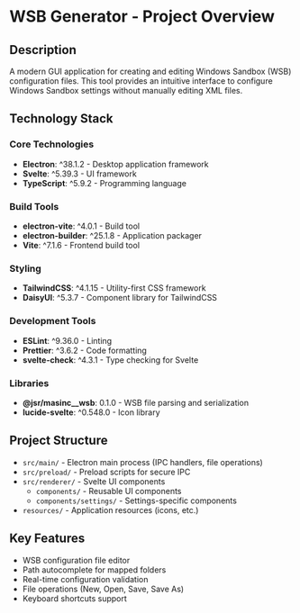 # WSB Generator - Project Overview

## Description

A modern GUI application for creating and editing Windows Sandbox (WSB)
configuration files. This tool provides an intuitive interface to configure
Windows Sandbox settings without manually editing XML files.

## Technology Stack

### Core Technologies

- **Electron**: ^38.1.2 - Desktop application framework
- **Svelte**: ^5.39.3 - UI framework
- **TypeScript**: ^5.9.2 - Programming language

### Build Tools

- **electron-vite**: ^4.0.1 - Build tool
- **electron-builder**: ^25.1.8 - Application packager
- **Vite**: ^7.1.6 - Frontend build tool

### Styling

- **TailwindCSS**: ^4.1.15 - Utility-first CSS framework
- **DaisyUI**: ^5.3.7 - Component library for TailwindCSS

### Development Tools

- **ESLint**: ^9.36.0 - Linting
- **Prettier**: ^3.6.2 - Code formatting
- **svelte-check**: ^4.3.1 - Type checking for Svelte

### Libraries

- **@jsr/masinc\_\_wsb**: 0.1.0 - WSB file parsing and serialization
- **lucide-svelte**: ^0.548.0 - Icon library

## Project Structure

- `src/main/` - Electron main process (IPC handlers, file operations)
- `src/preload/` - Preload scripts for secure IPC
- `src/renderer/` - Svelte UI components
  - `components/` - Reusable UI components
  - `components/settings/` - Settings-specific components
- `resources/` - Application resources (icons, etc.)

## Key Features

- WSB configuration file editor
- Path autocomplete for mapped folders
- Real-time configuration validation
- File operations (New, Open, Save, Save As)
- Keyboard shortcuts support
